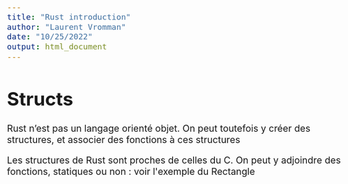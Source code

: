 ```yaml
---
title: "Rust introduction"
author: "Laurent Vromman"
date: "10/25/2022"
output: html_document
---
```


<style type="text/css">
  body{
  font-size: 16pt;
}
</style>

# Structs

Rust n’est pas un langage orienté objet.
On peut toutefois y créer des structures, et associer des fonctions à ces structures

Les structures de Rust sont proches de celles du C. On peut y adjoindre des fonctions, statiques ou non : voir l'exemple du Rectangle
